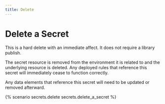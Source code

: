 ```yaml
---
title: Delete
---
```


# Delete a Secret

This is a hard delete with an immediate affect.  It does not require a library publish.

The secret resource is removed from the environment it is related to and the underlying resource is deleted.  Any deployed rules that reference this secret will immediately cease to function correctly.

Any data elements that reference this secret will need to be updated or removed afterward.

{% scenario secrets.delete secrets.delete_a_secret %}
